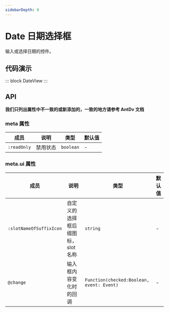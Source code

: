 ```yaml
---
sidebarDepth: 0
---
```


# Date 日期选择框

输入或选择日期的控件。

## 代码演示

::: block
DateView
:::

## API

**我们只列出属性中不一致的或新添加的，一致的地方请参考 AntDv 文档**

### meta 属性

| 成员        | 说明     | 类型      | 默认值 |
| ----------- | -------- | --------- | ------ |
| `:readOnly` | 禁用状态 | `boolean` | -      |

### meta.ui 属性

| 成员                    | 说明                              | 类型                                      | 默认值 |
| ----------------------- | --------------------------------- | ----------------------------------------- | ------ |
| `:slotNameOfSuffixIcon` | 自定义的选择框后缀图标，slot 名称 | `string`                                  | -      |
| `@change`               | 输入框内容变化时的回调            | `Function(checked:Boolean, event: Event)` | -      |
